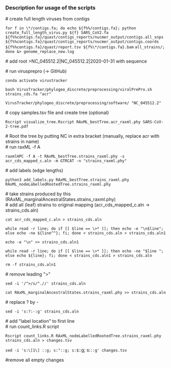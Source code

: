 ### Description for usage of the scripts

\# create full length viruses from contigs

`for f in \*/contigs.fa; do echo ${f%%/contigs.fa}; python create_full_length_virus.py ${f} SARS_CoV2.fa` 
`${f%%contigs.fa}/quast/contigs_reports/nucmer_output/contigs.all_snps`
`${f%%contigs.fa}/quast/contigs_reports/nucmer_output/contigs.coords ${f%%contigs.fa}/quast/report.tsv ${f%\*/contigs.fa}.bam` 
`all_strains/; done &> genome_replace_new.log`

\# add root >NC\_045512.2|NC\_045512.2|2020-01-31 with sequence

\# run virusprepro (-> GitHub)

`conda activate virustracker`

`bash VirusTracker/phylogeo_discrete/preprocessing/viralPrePro.sh strains_cds.fa "acr"`

`VirusTracker/phylogeo_discrete/preprocessing/software/ "NC_045512.2"`

\# copy samples.tsv file and create tree (optional)

`Rscript visualize_tree.Rscript RAxML_bestTree.acr_raxml.phy SARS-CoV-2-tree.pdf`

\# Root the tree by putting NC in extra bracket (manually, replace acr with strains in name)  
\# run raxML -f A  

`raxmlHPC -f A -t RAxML_bestTree.strains_raxml.phy -s acr_cds_mapped_c.aln -m GTRCAT -n "strains_raxml.phy"`

\# add labels (edge lengths)

`python3 add_labels.py RAxML_bestTree.strains_raxml.phy RAxML_nodeLabelledRootedTree.strains_raxml.phy`

\# take strains produced by this (RAxML_marginalAncestralStates.strains_raxml.phy)  
\# add all (leaf) strains to original mapping (acr_cds_mapped_c.aln -> strains_cds.aln)

`cat acr_cds_mapped_c.aln > strains_cds.aln`

`while read -r line; do if [[ $line == \>* ]]; then echo -e "\n$line"; else echo -ne ${line^^}; fi; done < strains_cds.aln > strains_cds.aln1`

`echo -e "\n" >> strains_cds.aln1`

`while read -r line; do if [[ $line == \>* ]]; then echo -ne "$line "; else echo ${line}; fi; done < strains_cds.aln1 > strains_cds.aln`

`rm -f strains_cds.aln1`

\# remove leading ">"

`sed -i '/^>/s/^.//' strains_cds.aln`

`cat RAxML_marginalAncestralStates.strains_raxml.phy >> strains_cds.aln`

\# replace ? by -

`sed -i 's:?:-:g' strains_cds.aln`

\# add "label location" to first line  
\# run count_links.R script

`Rscript count_links.R RAxML_nodeLabelledRootedTree.strains_raxml.phy strains_cds.aln > changes.tsv`

`sed -i 's:\[1\] ::g; s:"::g; s:$`::g; s:`::g' changes.tsv`

\#remove all empty changes
